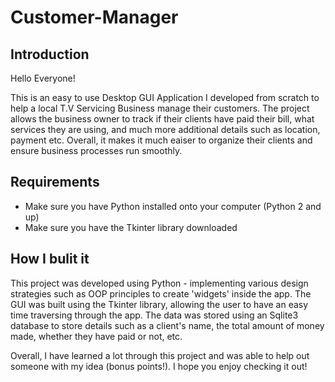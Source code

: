 # Customer-Manager

Introduction
-------------------

Hello Everyone!

This is an easy to use Desktop GUI Application I developed from scratch to help a local T.V Servicing Business manage their customers. The project allows the business owner to track if their clients have paid their bill, what services they are using, and much more additional details such as location, payment etc. Overall, it makes it much eaiser to organize their clients and ensure business processes run smoothly. 

Requirements
---------------

- Make sure you have Python installed onto your computer (Python 2 and up)
- Make sure you have the Tkinter library downloaded

How I bulit it
--------------------

This project was developed using Python - implementing various design strategies such as OOP principles to create 'widgets' inside the app. The GUI was built using the Tkinter library, allowing the user to have an easy time traversing through the app. The data was stored using an Sqlite3 database to store details such as a client's name, the total amount of money made, whether they have paid or not, etc.

Overall, I have learned a lot through this project and was able to help out someone with my idea (bonus points!). I hope you enjoy checking it out!
